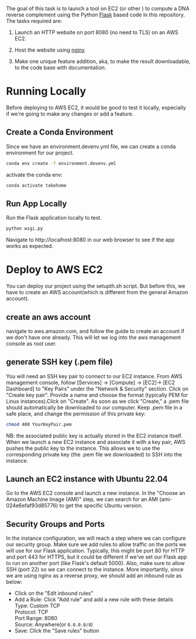

The goal of this task is to launch a tool on EC2 (or other ) to compute a DNA reverse complement using the Python [Flask](https://flask.palletsprojects.com/en/2.3.x/) based code in this repository.  The tasks required are:

1. Launch an HTTP website on port 8080 (no need to TLS) on an AWS EC2.

2. Host the website using [nginx](https://www.nginx.com)


3. Make one unique feature addition, aka, to make the result downloadable, to the code base with documentation.

# Running Locally
Before deploying to AWS EC2, it would be good to test it locally, especially if we're going to make any changes or add a feature.
## Create a Conda Environment
Since we have an environment.devenv.yml file, we can create a conda environment for our project.
```bash 
conda env create -f environment.devenv.yml
```
activate the conda env:
```bash
conda activate takehome
 ```
## Run App Locally
Run the Flask application locally to test.
```bash
python wsgi.py
```
Navigate to http://localhost:8080 in our web browser to see if the app works as expected.
# Deploy to AWS EC2
You can deploy our project using the setupth.sh script. But before this, we have to create an AWS account(which is different from the general Amazon account).
## create an aws account
navigate to aws.amazon.com, and follow the guide to create an account if we don't have one already. This will let we log into the aws management console as root user.
## generate SSH key (.pem file)
You will need an SSH key pair to connect to our EC2 instance.
From AWS management console, follow [Services] -> [Compute] -> [EC2]-> [EC2 Dashboard]
to "Key Pairs" under the "Network & Security" section. Click on "Create key pair". Provide a name and choose the format (typically PEM for Linux instances).Click on "Create". As soon as we click "Create," a .pem file should automatically be downloaded to our computer. Keep .pem file in a safe place, and change the permission of this private key:
```bash
chmod 400 YourKeyPair.pem
```
NB: the associated public key is actually stored in the EC2 instance itself. When we launch a new EC2 instance and associate it with a key pair, AWS pushes the public key to the instance. This allows we to use the corresponding private key (the .pem file we downloaded) to SSH into the instance.

## Launch an EC2 instance with Ubuntu 22.04
Go to the AWS EC2 console and launch a new instance. In the "Choose an Amazon Machine Image (AMI)" step, we can search for an AMI (ami-024e6efaf93d85776) to get the specific Ubuntu version.
## Security Groups and Ports
In the instance configuration, we will reach a step where we can configure our security group. Make sure we add rules to allow traffic on the ports we will use for our Flask application. Typically, this might be port 80 for HTTP and port 443 for HTTPS, but it could be different if we've set our Flask app to run on another port (like Flask's default 5000). Also, make sure to allow SSH (port 22) so we can connect to the instance. More importantly, since we are using nginx as a reverse proxy, we should add an inbound rule as below:  
- Click on the "Edit inbound rules"
- Add a Rule: Click "Add rule" and add a new rule with these details  
   Type: Custom TCP  
   Protocol: TCP  
   Port Range: 8080  
   Source: Anywhere(or `0.0.0.0/0`)
- Save: Click the "Save rules" button













